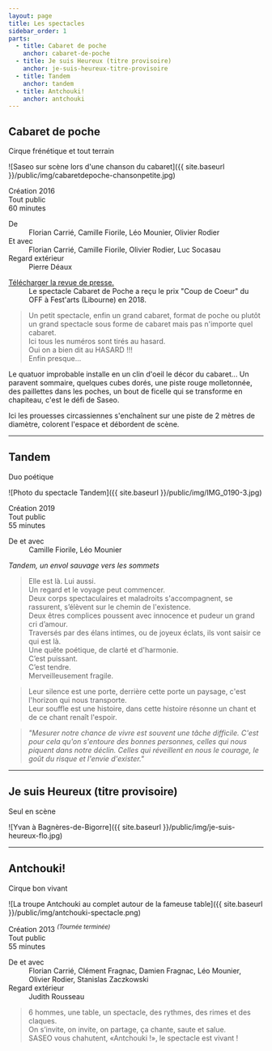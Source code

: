 ```yaml
---
layout: page
title: Les spectacles
sidebar_order: 1
parts:
  - title: Cabaret de poche
    anchor: cabaret-de-poche
  - title: Je suis Heureux (titre provisoire)
    anchor: je-suis-heureux-titre-provisoire
  - title: Tandem
    anchor: tandem
  - title: Antchouki!
    anchor: antchouki
---
```


## Cabaret de poche
<span class="subtitle">Cirque frénétique et tout terrain</span>

![Saseo sur scène lors d'une chanson du cabaret]({{ site.baseurl }}/public/img/cabaretdepoche-chansonpetite.jpg)

<div class="message">
  <div class="mb-1">
    <i class="mx-1 fa fa-fw fa-lg fa-calendar-o" aria-hidden="true"></i><span class="ml-1">Création 2016</span>
  </div>
  <div class="mb-1">
    <i class="mx-1 fa fa-fw fa-lg fa-info-circle" aria-hidden="true"></i><span class="ml-1">Tout public</span>
  </div>
  <div class="mb-1">
    <i class="mx-1 fa fa-fw fa-lg fa-clock-o" aria-hidden="true"></i><span class="ml-1">60 minutes</span>
  </div>
  <dl class="ml-2 mb-1">
    <dt>De </dt>
    <dd>Florian Carrié, Camille Fiorile, Léo Mounier, Olivier Rodier</dd>
    <dt>Et avec </dt>
    <dd>Florian Carrié, Camille Fiorile, Olivier Rodier, Luc Socasau </dd>
    <dt>Regard extérieur</dt>
    <dd class="mb-0">Pierre Déaux</dd>
  </dl>
  <div class="mt-2 ml-2 mb-0">
    <a title="Revue de presse Saseo pour Cabaret de Poche" href="/public/pdf/revue-presse-saseo-cabaret-de-poche.pdf" target="_blank">Télécharger la revue de presse.</a>
    
   <dd>Le spectacle Cabaret de Poche a reçu le prix "Coup de Coeur" du OFF à Fest'arts (Libourne) en 2018.</dd>
  </div>
    
</div>

> ​Un petit spectacle, enfin un grand cabaret, format de poche ou plutôt un grand spectacle sous forme de cabaret mais pas n'importe quel cabaret.  
> Ici tous les numéros sont tirés au hasard.  
> Oui on a bien dit au HASARD !!!  
> Enfin presque...

Le quatuor improbable installe en un clin d'oeil le décor du cabaret... Un paravent sommaire, quelques cubes dorés, une piste rouge molletonnée, des paillettes dans les poches, un bout de ficelle qui se transforme en chapiteau, c'est le défi de Saseo.

Ici les prouesses circassiennes s'enchaînent sur une piste de 2 mètres de diamètre, colorent l'espace et débordent de scène. 

---

## Tandem
<span class="subtitle">Duo poétique</span>

![Photo du spectacle Tandem]({{ site.baseurl }}/public/img/IMG_0190-3.jpg)

<div class="message">
  <div class="mb-1">
    <i class="mx-1 fa fa-fw fa-lg fa-calendar-o" aria-hidden="true"></i><span class="ml-1">Création 2019</span>
  </div>
  <div class="mb-1">
    <i class="mx-1 fa fa-fw fa-lg fa-info-circle" aria-hidden="true"></i><span class="ml-1">Tout public</span>
  </div>
  <div class="mb-1">
    <i class="mx-1 fa fa-fw fa-lg fa-clock-o" aria-hidden="true"></i><span class="ml-1">55 minutes</span>
  </div>
  <dl class="ml-2 mb-1">
    <dt>De et avec</dt>
    <dd class="mb-0">Camille Fiorile, Léo Mounier</dd>
  </dl>
  <div class="mt-2 ml-2 mb-0">
    <em>Tandem, un envol sauvage vers les sommets</em>
  </div>
</div>

> Elle est là. Lui aussi.  
> Un regard et le voyage peut commencer.  
> Deux corps spectaculaires et maladroits s'accompagnent, se rassurent, s’élèvent sur le chemin de l'existence.  
> Deux êtres complices poussent avec innocence et pudeur un grand cri d’amour.  
> Traversés par des élans intimes, ou de joyeux éclats, ils vont saisir ce qui est là.  
> Une quête poétique, de clarté et d'harmonie.  
> C’est puissant.  
> C’est tendre.  
> Merveilleusement fragile.  

> Leur silence est une porte, derrière cette porte un paysage, c'est l'horizon qui nous transporte.  
> Leur souffle est une histoire, dans cette histoire résonne un chant et de ce chant renaît l'espoir.  


> <em>"Mesurer notre chance de vivre est souvent une tâche difficile. 
C'est pour cela qu'on s'entoure des bonnes personnes, celles qui nous piquent dans notre déclin.
Celles qui réveillent en nous le courage, le goût du risque et l'envie d'exister."</em>

---

## Je suis Heureux (titre provisoire)
<span class="subtitle">Seul en scène</span>

![Yvan à Bagnères-de-Bigorre]({{ site.baseurl }}/public/img/je-suis-heureux-flo.jpg)

---

## Antchouki!
<span class="subtitle">Cirque bon vivant</span>

![La troupe Antchouki au complet autour de la fameuse table]({{ site.baseurl }}/public/img/antchouki-spectacle.png)

<div class="message">
  <div class="mb-1">
    <i class="mx-1 fa fa-fw fa-lg fa-calendar-o" aria-hidden="true"></i><span class="ml-1">Création 2013 <sup><em>(Tournée terminée)</em></sup></span>
  </div>
  <div class="mb-1">
    <i class="mx-1 fa fa-fw fa-lg fa-info-circle" aria-hidden="true"></i><span class="ml-1">Tout public</span>
  </div>
  <div class="mb-1">
    <i class="mx-1 fa fa-fw fa-lg fa-clock-o" aria-hidden="true"></i><span class="ml-1">55 minutes</span>
  </div>
  <dl class="ml-2 mb-0">
    <dt>De et avec</dt>
    <dd>Florian Carrié, Clément Fragnac, Damien Fragnac, Léo Mounier, Olivier Rodier, Stanislas Zaczkowski</dd>
    <dt>Regard extérieur</dt>
    <dd class="mb-0">Judith Rousseau</dd>
  </dl>
</div>

> 6 hommes, une table, un spectacle, des rythmes, des rimes et des claques.  
> On s’invite, on invite, on partage, ça chante, saute et salue.  
> SASEO vous chahutent, «Antchouki !», le spectacle est vivant !


